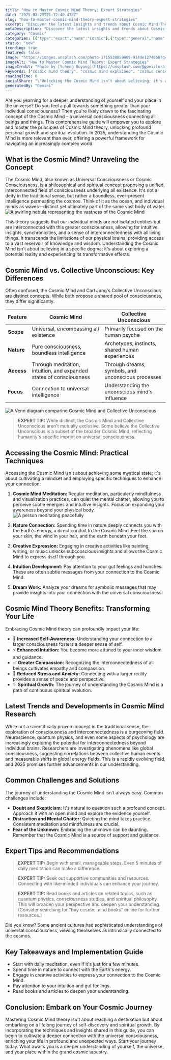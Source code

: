 ```yaml
---
title: "How to Master Cosmic Mind Theory: Expert Strategies"
date: "2025-03-23T21:12:40.478Z"
slug: "how-to-master-cosmic-mind-theory-expert-strategies"
excerpt: "Discover the latest insights and trends about Cosmic Mind Theory. This comprehensive guide covers everything you need to know about Cosmic Mind Theory in 2025."
metaDescription: "Discover the latest insights and trends about Cosmic Mind Theory. This comprehensive guide covers everything you need to know about Cosmic Mind Theory in 2..."
category: "Cosmic"
categories: [{"type":"exact","name":"Cosmic"},{"type":"general","name":"Philosophy"},{"type":"medium","name":"Metaphysics"},{"type":"specific","name":"Consciousness Studies"},{"type":"niche","name":"Noetic Science"}]
status: "new"
trending: true
featured: false
image: "https://images.unsplash.com/photo-1715538859909-914de12746b8?q=85&w=1200&fit=max&fm=webp&auto=compress"
imageAlt: "How to Master Cosmic Mind Theory: Expert Strategies"
imageCredit: "Photo by [Yuheng Ouyang](https://unsplash.com/@govizlora) on Unsplash"
keywords: ["cosmic mind theory", "cosmic mind explained", "cosmic consciousness", "cosmic mind meditation", "buy cosmic mind books", "cosmic mind and spirituality", "what is cosmic mind", "cosmic mind vs collective unconscious", "cosmic mind theory benefits", "learn cosmic mind techniques"]
readingTime: 6
socialShare: "\"Unlocking the Cosmic Mind isn't about believing; it's about experiencing the profound interconnectedness of all things.  Prepare to be amazed by what you discover.\""
generatedBy: "Gemini"
---
```




Are you yearning for a deeper understanding of yourself and your place in the universe? Do you feel a pull towards something greater than your individual consciousness? Then you're likely drawn to the fascinating concept of the Cosmic Mind – a universal consciousness connecting all beings and things.  This comprehensive guide will empower you to explore and master the principles of Cosmic Mind theory, unlocking profound personal growth and spiritual evolution.  In 2025, understanding the Cosmic Mind is more relevant than ever, offering a powerful framework for navigating an increasingly complex world.

## What is the Cosmic Mind? Unraveling the Concept

The Cosmic Mind, also known as Universal Consciousness or Cosmic Consciousness, is a philosophical and spiritual concept proposing a unified, interconnected field of consciousness underlying all existence.  It's not a deity in the traditional sense, but rather a boundless, ever-present intelligence permeating the cosmos.  Think of it as the ocean, and individual minds as waves—distinct yet ultimately part of the same vast body of water. ![A swirling nebula representing the vastness of the Cosmic Mind](https://images.unsplash.com/photo-1462331940025-496dfbfc7564?q=85&w=1200&fit=max&fm=webp&auto=compress)

This theory suggests that our individual minds are not isolated entities but are interconnected with this greater consciousness, allowing for intuitive insights, synchronicities, and a sense of interconnectedness with all living things.  It transcends the limitations of our physical brains, providing access to a vast reservoir of knowledge and wisdom.  Understanding the Cosmic Mind isn't about believing in a specific dogma; it's about exploring a potential reality and experiencing its transformative effects.

## Cosmic Mind vs. Collective Unconscious: Key Differences

Often confused, the Cosmic Mind and Carl Jung's Collective Unconscious are distinct concepts.  While both propose a shared pool of consciousness, they differ significantly:

| Feature          | Cosmic Mind                               | Collective Unconscious                       |
|-----------------|-------------------------------------------|---------------------------------------------|
| **Scope**        | Universal, encompassing all existence     | Primarily focused on the human psyche        |
| **Nature**       | Pure consciousness, boundless intelligence | Archetypes, instincts, shared human experiences |
| **Access**       | Through meditation, intuition, and expanded states of consciousness | Through dreams, symbols, and unconscious processes |
| **Focus**        | Connection to universal intelligence      | Understanding the unconscious mind's influence |

![A Venn diagram comparing Cosmic Mind and Collective Unconscious](https://images.unsplash.com/photo-1667681362383-d9239c8fa2b7?q=85&w=1200&fit=max&fm=webp&auto=compress)

> **EXPERT TIP:**  While distinct, the Cosmic Mind and Collective Unconscious aren't mutually exclusive.  Some believe the Collective Unconscious is a subset of the broader Cosmic Mind, reflecting humanity's specific imprint on universal consciousness.

##  Accessing the Cosmic Mind: Practical Techniques

Accessing the Cosmic Mind isn't about achieving some mystical state; it's about cultivating a mindset and employing specific techniques to enhance your connection:

1. **Cosmic Mind Meditation:**  Regular meditation, particularly mindfulness and visualization practices, can quiet the mental chatter, allowing you to perceive subtle energies and intuitive insights.  Focus on expanding your awareness beyond your physical body.  ![A person meditating peacefully](https://images.unsplash.com/photo-1667679692108-6f0a1b950299?q=85&w=1200&fit=max&fm=webp&auto=compress)

2. **Nature Connection:** Spending time in nature deeply connects you with the Earth's energy, a direct conduit to the Cosmic Mind.  Feel the sun on your skin, the wind in your hair, and the earth beneath your feet.

3. **Creative Expression:** Engaging in creative activities like painting, writing, or music unlocks subconscious insights and allows the Cosmic Mind to express itself through you.

4. **Intuition Development:** Pay attention to your gut feelings and hunches. These are often subtle messages from your connection to the Cosmic Mind.

5. **Dream Work:** Analyze your dreams for symbolic messages that may provide insights into your connection with the universal consciousness.

## Cosmic Mind Theory Benefits: Transforming Your Life

Embracing Cosmic Mind theory can profoundly impact your life:

* 🔑 **Increased Self-Awareness:** Understanding your connection to a larger consciousness fosters a deeper sense of self.
* ⚡ **Enhanced Intuition:** You become more attuned to your inner wisdom and guidance.
* ✅ **Greater Compassion:** Recognizing the interconnectedness of all beings cultivates empathy and compassion.
* 🌟 **Reduced Stress and Anxiety:** Connecting with a larger reality provides a sense of peace and perspective.
* ✨ **Spiritual Growth:**  The journey of understanding the Cosmic Mind is a path of continuous spiritual evolution.

##  Latest Trends and Developments in Cosmic Mind Research

While not a scientifically proven concept in the traditional sense, the exploration of consciousness and interconnectedness is a burgeoning field.  Neuroscience, quantum physics, and even some aspects of psychology are increasingly exploring the potential for interconnectedness beyond individual brains.  Researchers are investigating phenomena like global consciousness, suggesting correlations between collective human events and measurable shifts in global energy fields.  This is a rapidly evolving field, and 2025 promises further advancements in our understanding.

##  Common Challenges and Solutions

The journey of understanding the Cosmic Mind isn't always easy.  Common challenges include:

* **Doubt and Skepticism:** It's natural to question such a profound concept.  Approach it with an open mind and explore the evidence yourself.
* **Distraction and Mental Chatter:**  Quieting the mind takes practice.  Consistent meditation and mindfulness are crucial.
* **Fear of the Unknown:**  Embracing the unknown can be daunting.  Remember that the Cosmic Mind is a source of support and guidance.

##  Expert Tips and Recommendations

> **EXPERT TIP:** Begin with small, manageable steps.  Even 5 minutes of daily meditation can make a difference.

> **EXPERT TIP:**  Seek out supportive communities and resources.  Connecting with like-minded individuals can enhance your journey.

> **EXPERT TIP:**  Read books and articles on related topics, such as quantum physics, consciousness studies, and spiritual philosophy.  This will broaden your perspective and deepen your understanding.  (Consider searching for "buy cosmic mind books" online for further resources.)

Did you know? Some ancient cultures had sophisticated understandings of universal consciousness, viewing themselves as intrinsically connected to the cosmos.

## Key Takeaways and Implementation Guide

* Start with daily meditation, even if it's just for a few minutes.
* Spend time in nature to connect with the Earth's energy.
* Engage in creative activities to express your connection to the Cosmic Mind.
* Pay attention to your intuition and gut feelings.
* Read books and articles to deepen your understanding.

## Conclusion: Embark on Your Cosmic Journey

Mastering Cosmic Mind theory isn't about reaching a destination but about embarking on a lifelong journey of self-discovery and spiritual growth.  By incorporating the techniques and insights shared in this guide, you can begin to cultivate a deeper connection with the universal consciousness, enriching your life in profound and unexpected ways.  Start your journey today.  What awaits you is a deeper understanding of yourself, the universe, and your place within the grand cosmic tapestry.

